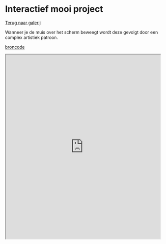 # Interactief mooi project

[Terug naar galerij](https://arneduyver.github.io/creative-coding/gallery)

Wanneer je de muis over het scherm beweegt wordt deze gevolgt door een complex artistiek patroon.

[broncode](https://editor.p5js.org/ruben2561/sketches/3OcdhDM_r)

<iframe width="100%" height=600 src="https://editor.p5js.org/ruben2561/full/3OcdhDM_r"></iframe>